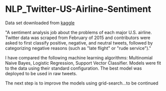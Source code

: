 # NLP_Twitter-US-Airline-Sentiment

Data set downloaded from [kaggle](https://www.kaggle.com/crowdflower/twitter-airline-sentiment)

"A sentiment analysis job about the problems of each major U.S. airline. Twitter data was scraped from February of 2015 and contributors were asked to first classify positive, negative, and neutral tweets, followed by categorizing negative reasons (such as "late flight" or "rude service")."

I have compared the following machine learning algorithms: Multinomial Naive Bayes, Logistic Regression, Support Vector Classifier. Models were fit to the data using their standard configuration. The best model was deployed to be used in raw tweets. 

The next step is to improve the models using grid-search...to be continued
